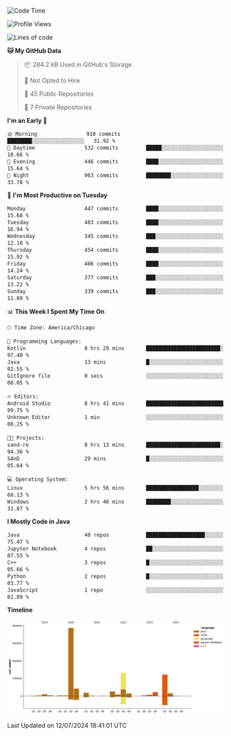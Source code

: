 <!--START_SECTION:waka-->
![Code Time](http://img.shields.io/badge/Code%20Time-479%20hrs%2035%20mins-blue)

![Profile Views](http://img.shields.io/badge/Profile%20Views-31-blue)

![Lines of code](https://img.shields.io/badge/From%20Hello%20World%20I%27ve%20Written-1.6%20million%20lines%20of%20code-blue)

**🐱 My GitHub Data** 

> 📦 284.2 kB Used in GitHub's Storage 
 > 
> 🚫 Not Opted to Hire
 > 
> 📜 45 Public Repositories 
 > 
> 🔑 7 Private Repositories 
 > 
**I'm an Early 🐤** 

```text
🌞 Morning                910 commits         ████████░░░░░░░░░░░░░░░░░   31.92 % 
🌆 Daytime                532 commits         █████░░░░░░░░░░░░░░░░░░░░   18.66 % 
🌃 Evening                446 commits         ████░░░░░░░░░░░░░░░░░░░░░   15.64 % 
🌙 Night                  963 commits         ████████░░░░░░░░░░░░░░░░░   33.78 % 
```
📅 **I'm Most Productive on Tuesday** 

```text
Monday                   447 commits         ████░░░░░░░░░░░░░░░░░░░░░   15.68 % 
Tuesday                  483 commits         ████░░░░░░░░░░░░░░░░░░░░░   16.94 % 
Wednesday                345 commits         ███░░░░░░░░░░░░░░░░░░░░░░   12.10 % 
Thursday                 454 commits         ████░░░░░░░░░░░░░░░░░░░░░   15.92 % 
Friday                   406 commits         ████░░░░░░░░░░░░░░░░░░░░░   14.24 % 
Saturday                 377 commits         ███░░░░░░░░░░░░░░░░░░░░░░   13.22 % 
Sunday                   339 commits         ███░░░░░░░░░░░░░░░░░░░░░░   11.89 % 
```


📊 **This Week I Spent My Time On** 

```text
🕑︎ Time Zone: America/Chicago

💬 Programming Languages: 
Kotlin                   8 hrs 29 mins       ████████████████████████░   97.40 % 
Java                     13 mins             █░░░░░░░░░░░░░░░░░░░░░░░░   02.55 % 
GitIgnore file           0 secs              ░░░░░░░░░░░░░░░░░░░░░░░░░   00.05 % 

🔥 Editors: 
Android Studio           8 hrs 41 mins       █████████████████████████   99.75 % 
Unknown Editor           1 min               ░░░░░░░░░░░░░░░░░░░░░░░░░   00.25 % 

🐱‍💻 Projects: 
sand-re                  8 hrs 13 mins       ████████████████████████░   94.36 % 
SAnD                     29 mins             █░░░░░░░░░░░░░░░░░░░░░░░░   05.64 % 

💻 Operating System: 
Linux                    5 hrs 56 mins       █████████████████░░░░░░░░   68.13 % 
Windows                  2 hrs 46 mins       ████████░░░░░░░░░░░░░░░░░   31.87 % 
```

**I Mostly Code in Java** 

```text
Java                     40 repos            ███████████████████░░░░░░   75.47 % 
Jupyter Notebook         4 repos             ██░░░░░░░░░░░░░░░░░░░░░░░   07.55 % 
C++                      3 repos             █░░░░░░░░░░░░░░░░░░░░░░░░   05.66 % 
Python                   2 repos             █░░░░░░░░░░░░░░░░░░░░░░░░   03.77 % 
JavaScript               1 repo              ░░░░░░░░░░░░░░░░░░░░░░░░░   01.89 % 
```



**Timeline**

![Lines of Code chart](https://raw.githubusercontent.com/phanijsp/phanijsp/main/assets/bar_graph.png)


 Last Updated on 12/07/2024 18:41:01 UTC
<!--END_SECTION:waka-->
